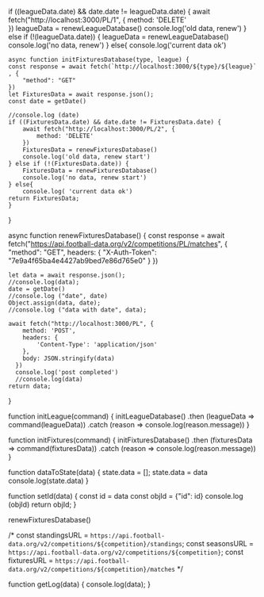 if ((leagueData.date) && date.date != leagueData.date) {
    await fetch("http://localhost:3000/PL/1", {
        method: 'DELETE'       
    })
    leagueData = renewLeagueDatabase()
    console.log('old data, renew')
} else if (!(leagueData.date)) {
    leagueData = renewLeagueDatabase()
    console.log('no data, renew')
} else{
    console.log('current data ok')

    async function initFixturesDatabase(type, league) {
    const response = await fetch(`http://localhost:3000/${type}/${league}` , {
        "method": "GET"
    })
    let FixturesData = await response.json();
    const date = getDate()
    
    //console.log (date)
    if ((FixturesData.date) && date.date != FixturesData.date) {
        await fetch("http://localhost:3000/PL/2", {
            method: 'DELETE'       
        })
        FixturesData = renewFixturesDatabase()
        console.log('old data, renew start')
    } else if (!(FixturesData.date)) {
        FixturesData = renewFixturesDatabase()
        console.log('no data, renew start')
    } else{
        console.log( 'current data ok')
    return FixturesData;
    }
}

async function renewFixturesDatabase() {
    const response = await fetch("https://api.football-data.org/v2/competitions/PL/matches", {
        "method": "GET",
            headers: { 
            "X-Auth-Token": "7e9a4f65ba4e4427ab9bed7e86d765e0"
            }
        })

    let data = await response.json();
    //console.log(data);
    date = getDate()
    //console.log ("date", date)
    Object.assign(data, date);
    //console.log ("data with date", data);

    await fetch("http://localhost:3000/PL", {
        method: 'POST',
        headers: {
            'Content-Type': 'application/json'
        },
        body: JSON.stringify(data)
      })
      console.log('post completed')
      //console.log(data)
    return data;
}

function initLeague(command) {
    initLeagueDatabase()
       .then (leagueData => command(leagueData))
       .catch (reason => console.log(reason.message))
   }

function initFixtures(command) {
    initFixturesDatabase()
    .then (fixturesData => command(fixturesData))
    .catch (reason => console.log(reason.message))
}

function dataToState(data) {
    state.data = [];
    state.data = data
    console.log(state.data)
}

function setId(data) {
    const id = data
    const objId = {"id": id}
    console.log (objId)
    return objId;
}

renewFixturesDatabase()



/*
const standingsURL = `https://api.football-data.org/v2/competitions/${competition}/standings`;
const seasonsURL =  `https://api.football-data.org/v2/competitions/${competition}`;
const fixturesURL = `https://api.football-data.org/v2/competitions/${competition}/matches`
*/

function getLog(data) {
    console.log(data);
}